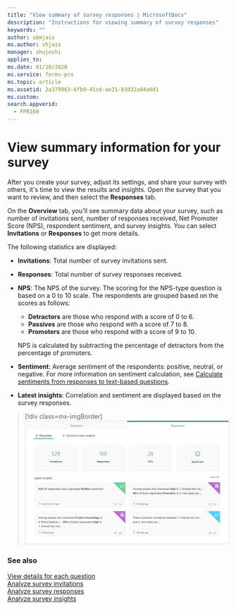 ```yaml
---
title: "View summary of survey responses | MicrosoftDocs"
description: "Instructions for viewing summary of survey responses"
keywords: ""
author: sbmjais
ms.author: shjais
manager: shujoshi
applies_to: 
ms.date: 01/10/2020
ms.service: forms-pro
ms.topic: article
ms.assetid: 2a379963-6fb9-41cd-ae21-83d32a84a6d1
ms.custom: 
search.appverid:
  - FPR160
---
```


# View summary information for your survey

After you create your survey, adjust its settings, and share your survey with others, it's time to view the results and insights. Open the survey that you want to review, and then select the **Responses** tab.

On the **Overview** tab, you'll see summary data about your survey, such as number of invitations sent, number of responses received, Net Promoter Score (NPS), respondent sentiment, and survey insights. You can select **Invitations** or **Responses** to get more details.

The following statistics are displayed:

- **Invitations**: Total number of survey invitations sent.

- **Responses**: Total number of survey responses received.

- **NPS**: The NPS of the survey. The scoring for the NPS-type question is based on a 0 to 10 scale. The respondents are grouped based on the scores as follows:
    - **Detractors** are those who respond with a score of 0 to 6.
    - **Passives** are those who respond with a score of 7 to 8.
    - **Promoters** are those who respond with a score of 9 to 10.
    
    NPS is calculated by subtracting the percentage of detractors from the percentage of promoters.

- **Sentiment**: Average sentiment of the respondents: positive, neutral, or negative. For more information on sentiment calculation, see [Calculate sentiments from responses to text-based questions](create-new-survey.md#calculate-sentiments-from-responses-to-text-based-questions).

- **Latest insights**: Correlation and sentiment are displayed based on the survey responses.

> [!div class=mx-imgBorder]
> ![view survey responses](media/view-responses.png "View survey responses")  

### See also

[View details for each question](view-details-each-question.md)<br>
[Analyze survey invitations](analyze-survey-invitations.md)<br>
[Analyze survey responses](analyze-survey-responses.md)<br>
[Analyze survey insights](analyze-survey-insights.md)
